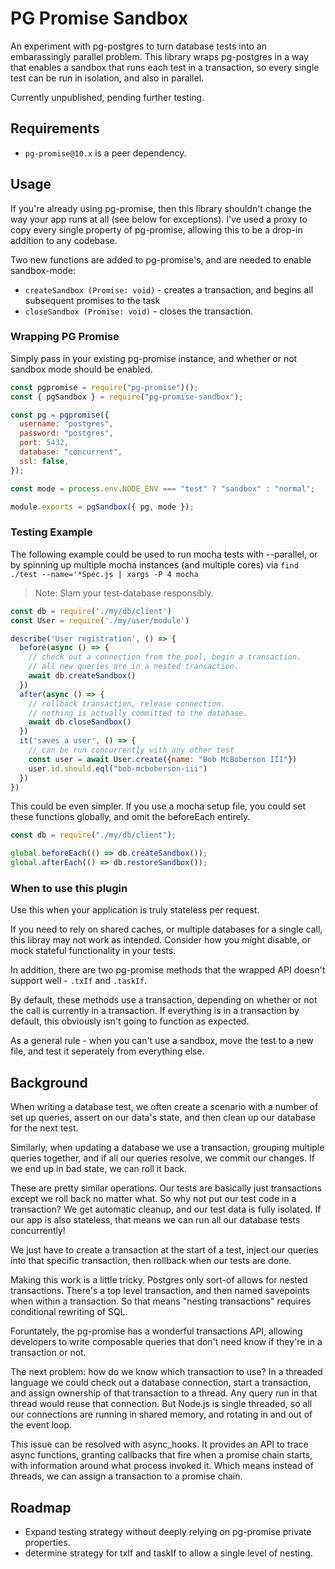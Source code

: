 # PG Promise Sandbox

An experiment with pg-postgres to turn database tests into an embarassingly
parallel problem. This library wraps pg-postgres in a way that enables a sandbox
that runs each test in a transaction, so every single test can be run in
isolation, and also in parallel.

Currently unpublished, pending further testing.

## Requirements

- `pg-promise@10.x` is a peer dependency.

## Usage

If you're already using pg-promise, then this library shouldn't change the way
your app runs at all (see below for exceptions). I've used a proxy to copy every
single property of pg-promise, allowing this to be a drop-in addition
to any codebase.

Two new functions are added to pg-promise's, and are needed to enable sandbox-mode:

- `createSandbox (Promise: void)` - creates a transaction, and begins all
  subsequent promises to the task
- `closeSandbox (Promise: void)` - closes the transaction.

### Wrapping PG Promise

Simply pass in your existing pg-promise instance, and whether or not sandbox mode
should be enabled.

```js
const pgpromise = require("pg-promise")();
const { pgSandbox } = require("pg-promise-sandbox");

const pg = pgpromise({
  username: "postgres",
  password: "postgres",
  port: 5432,
  database: "concurrent",
  ssl: false,
});

const mode = process.env.NODE_ENV === "test" ? "sandbox" : "normal";

module.exports = pgSandbox({ pg, mode });
```

### Testing Example

The following example could be used to run mocha tests with --parallel, or by
spinning up multiple mocha instances (and multiple cores) via `find ./test --name='*Spec.js | xargs -P 4 mocha`

> Note: Slam your test-database responsibly.

```js
const db = require('./my/db/client')
const User = require('./my/user/module')

describe('User registration', () => {
  before(async () => {
    // check out a connection from the pool, begin a transaction.
    // all new queries are in a nested transaction.
    await db.createSandbox()
  })
  after(async () => {
    // rollback transaction, release connection.
    // nothing is actually committed to the database.
    await db.closeSandbox()
  })
  it('saves a user', () => {
    // can be run concurrently with any other test
    const user = await User.create({name: "Bob McBoberson III"})
    user.id.should.eql("bob-mcboberson-iii")
  })
})
```

This could be even simpler. If you use a mocha setup file, you could set these
functions globally, and omit the beforeEach entirely.

```js
const db = require("./my/db/client");

global.beforeEach(() => db.createSandbox());
global.afterEach(() => db.restoreSandbox());
```

### When to use this plugin

Use this when your application is truly stateless per request.

If you need to rely on shared caches, or multiple databases for a single call,
this libray may not work as intended. Consider how you might disable, or mock
stateful functionality in your tests.

In addition, there are two pg-promise methods that the wrapped API doesn't support
well - `.txIf` and `.taskIf`.

By default, these methods use a transaction, depending on whether or not the call
is currently in a transaction. If everything is in a transaction by default,
this obviously isn't going to function as expected.

As a general rule - when you can't use a sandbox, move the test to a new file,
and test it seperately from everything else.

## Background

When writing a database test, we often create a scenario with a number of set up
queries, assert on our data's state, and then clean up our database for the
next test.

Similarly, when updating a database we use a transaction, grouping multiple queries
together, and if all our queries resolve, we commit our changes. If we end up in
bad state, we can roll it back.

These are pretty similar operations. Our tests are basically just transactions
except we roll back no matter what. So why not put our test code in a transaction?
We get automatic cleanup, and our test data is fully isolated. If our app is also
stateless, that means we can run all our database tests concurrently!

We just have to create a transaction at the start of a test, inject our queries
into that specific transaction, then rollback when our tests are done.

Making this work is a little tricky. Postgres only sort-of allows for nested
transactions. There's a top level transaction, and then named savepoints when
within a transaction. So that means "nesting transactions" requires conditional
rewriting of SQL.

Foruntately, the pg-promise has a wonderful transactions API, allowing developers
to write composable queries that don't need know if they're in a transaction or
not.

The next problem: how do we know which transaction to use? In a threaded
language we could check out a database connection, start a transaction, and
assign ownership of that transaction to a thread. Any query run in that
thread would reuse that connection. But Node.js is single threaded, so all our
connections are running in shared memory, and rotating in and out of the event
loop.

This issue can be resolved with async_hooks. It provides an API to trace async
functions, granting callbacks that fire when a promise chain starts, with
information around what process invoked it. Which means instead of threads, we
can assign a transaction to a promise chain.

## Roadmap

- Expand testing strategy without deeply relying on pg-promise private properties.
- determine strategy for txIf and taskIf to allow a single level of nesting.
